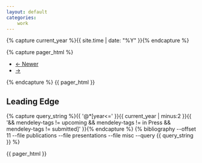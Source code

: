 ```yaml
---
layout: default
categories: 
    work
---
```

{% capture current_year %}{{ site.time | date: "%Y" }}{% endcapture %}

{% capture pager_html %}
<nav>
  <ul class="pager">
    <li ><a href="outputs.html"><span aria-hidden="true">&larr;</span> Newer</a></li>
    <li class="disabled"><a href="#"><span aria-hidden="true">&rarr;</span></a></li>
  </ul>
</nav>
{% endcapture %}
{{ pager_html }}

Leading Edge
------------
{% capture query_string %}{{ '@*[year<=' }}{{ current_year | minus:2 }}{{ '&& mendeley-tags != upcoming && mendeley-tags != in Press && mendeley-tags != submitted]' }}{% endcapture %}
{% bibliography --offset 11 --file publications --file presentations --file misc --query {{ query_string }} %}

{{ pager_html }}
